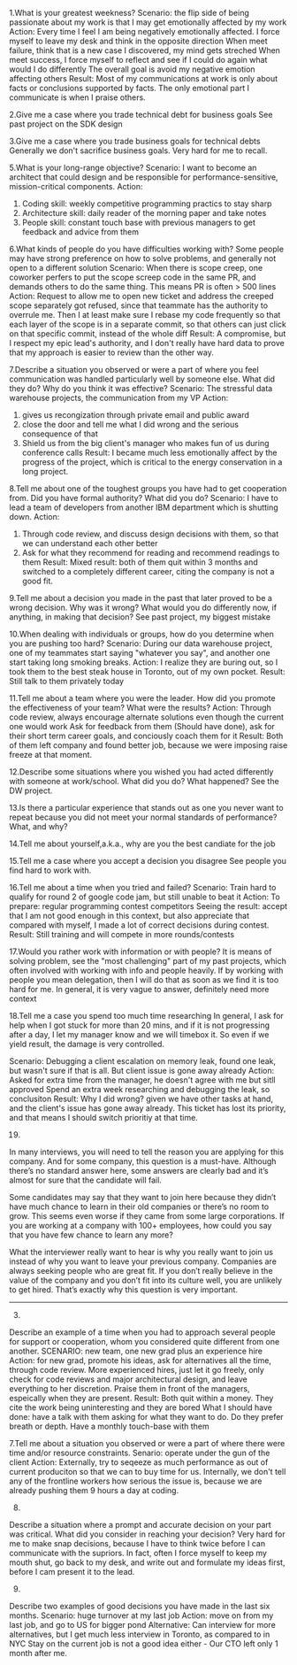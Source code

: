 1.What is your greatest weekness?
Scenario: the flip side of being passionate about my work is that I may get emotionally affected by my work
Action:
Every time I feel I am being negatively emotionally affected. I force myself to leave my desk and think in the opposite direction
When meet failure, think that is a new case I discovered, my mind gets streched
When meet success, I force myself to reflect and see if I could do again what would I do differently
The overall goal is avoid my negative emotion affecting others
Result:
Most of my communications at work is only about facts or conclusions supported by facts. The only emotional part I communicate is when I praise others.

2.Give me a case where you trade technical debt for business goals
See past project on the SDK design

3.Give me a case where you trade business goals for technical debts
Generally we don't sacrifice business goals. Very hard for me to recall.

5.What is your long-range objective?
Scenario:
I want to become an architect that could design and be responsible for performance-sensitive, mission-critical components.
Action:
1. Coding skill: weekly competitive programming practics to stay sharp
2. Architecture skill: daily reader of the morning paper and take notes
3. People skill: constant touch base with previous managers to get feedback and advice from them

6.What kinds of people do you have difficulties working with?
Some people may have strong preference on how to solve problems, and generally not open to a different solution 
Scenario:
When there is scope creep, one coworker perfers to put the scope screep code in the same PR, and demands others to do the same thing. This means PR is often > 500 lines
Action:
Request to allow me to open new ticket and address the creeped scope separately got refused, since that teammate has the authority to overrule me.
Then I at least make sure I rebase my code frequently so that each layer of the scope is in a separate commit, so that others can just click on that specific commit, instead of the whole diff 
Result:
A compromise, but I respect my epic lead's authority, and I don't really have hard data to prove that my approach is easier to review than the other way.

7.Describe a situation you observed or were a part of where you feel communication was handled particularly well by
someone else. What did they do? Why do you think it was effective?
Scenario:
The stressful data warehouse projects, the communication from my VP 
Action:
1. gives us recongization through private email and public award
2. close the door and tell me what I did wrong and the serious consequence of that
3. Shield us from the big client's manager who makes fun of us during conference calls
Result:
I became much less emotionally affect by the progress of the project, which is critical to the energy conservation in a long project.

8.Tell me about one of the toughest groups you have had to get cooperation from. Did you have formal authority?
What did you do?
Scenario:
I have to lead a team of developers from another IBM department which is shutting down.
Action:
1. Through code review, and discuss design decisions with them, so that we can understand each other better
2. Ask for what they recommend for reading and recommend readings to them
Result:
Mixed result: both of them quit within 3 months and switched to a completely different career, citing the company is not a good fit.

9.Tell me about a decision you made in the past that later proved to be a wrong decision. Why was it wrong? What
would you do differently now, if anything, in making that decision?
See past project, my biggest mistake

10.When dealing with individuals or groups, how do you determine when you are pushing too hard?
Scenario:
During our data warehouse project, one of my teammates start saying "whatever you say", and another one start taking long smoking breaks.
Action:
I realize they are buring out, so I took them to the best steak house in Toronto, out of my own pocket.
Result:
Still talk to them privately today

11.Tell me about a team where you were the leader. How did you promote the effectiveness of your team? What
were the results?
Action:
Through code review, always encourage alternate solutions even though the current one would work
Ask for feedback from them
(Should have done), ask for their short term career goals, and conciously coach them for it
Result:
Both of them left company and found better job, because we were imposing raise freeze at that moment.

12.Describe some situations where you wished you had acted differently with someone at work/school. What did you
do? What happened?
See the DW project.

13.Is there a particular experience that stands out as one you never want to repeat because you did not meet your
normal standards of performance? What, and why?

14.Tell me about yourself,a.k.a., why are you the best candiate for the job

15.Tell me a case where you accept a decision you disagree
See people you find hard to work with.

16.Tell me about a time when you tried and failed?
Scenario:
Train hard to qualify for round 2 of google code jam, but still unable to beat it
Action:
To prepare: regular programming contest competitors
Seeing the result: accept that I am not good enough in this context, but also appreciate that compared with myself, I made a lot of correct decisions during contest.
Result:
Still training and will compete in more rounds/contests 

17.Would you rather work with information or with people? 
It is means of solving problem, see the "most challenging" part of my past projects, which often involved with working with info and people heavily.
If by working with people you mean delegation, then I will do that as soon as we find it is too hard for me.
In general, it is very vague to answer, definitely need more context 

18.Tell me a case you spend too much time researching
In general, I ask for help when I got stuck for more than 20 mins, and if it is not progressing after a day, I let my manager know and we will timebox it. So even if we yield result, the damage is very controlled.
 
Scenario:
Debugging a client escalation on memory leak, found one leak, but wasn't sure if that is all. But client issue is gone away already
Action:
Asked for extra time from the manager, he doesn't agree with me but sitll approved
Spend an extra week researching and debugging the leak, so conclusiton
Result:
Why I did wrong? given we have other tasks at hand, and the client's issue has gone away already. This ticket has lost its priority, and that means I should switch prioritiy at that time.


19.
In many interviews, you will need to tell the reason you are applying for this company. And for some company, this question is a must-have. Although there’s no standard answer here, some answers are clearly bad and it’s almost for sure that the candidate will fail.

Some candidates may say that they want to join here because they didn’t have much chance to learn in their old companies or there’s no room to grow. This seems even worse if they came from some large corporations. If you are working at a company with 100+ employees, how could you say that you have few chance to learn any more?

What the interviewer really want to hear is why you really want to join us instead of why you want to leave your previous company. Companies are always seeking people who are great fit. If you don’t really believe in the value of the company and you don’t fit into its culture well, you are unlikely to get hired. That’s exactly why this question is very important.

-------
3.
Describe an example of a time when you had to approach several people for support or cooperation, whom you
considered quite different from one another. 
SCENARIO: new team, one new grad plus an experience hire
Action: for new grad, promote his ideas, ask for alternatives all the time, through code review. More experienced hires, just let it go
freely, only check for code reviews and major architectural design, and leave everything to her discretion.
Praise them in front of the managers, espeically when they are present.
Result: Both quit within a money. They cite the work being uninteresting and they are bored
What I should have done: 
have a talk with them asking for what they want to do. Do they prefer breath or depth. 
Have a monthly touch-base with them


7.Tell me about a situation you observed or were a part of where there were time and/or resource constraints.
Senario: operate under the gun of the client
Action: 
Externally, try to seqeeze as much performance as out of current produciton so that we can to buy time for us.
Internally, we don't tell any of the frontline workers how serious the issue is, because we are already pushing them 9 hours a day at
coding.

8.
Describe a situation where a prompt and accurate decision on your part was critical. What did you consider in
reaching your decision?
Very hard for me to make snap decisions, because I have to think twice before I can communicate with the supriors. In fact, often I force
myself to keep my mouth shut, go back to my desk, and write out and formulate my ideas first, before I cam present it to the lead.

9.
Describe two examples of good decisions you have made in the last six months. 
Scenario: 
huge turnover at my last job
Action: 
move on from my last job, and go to US for bigger pond
Alternative: 
Can interview for more alternatives, but I get much less interview in Toronto, as compared to in NYC
Stay on the current job is not a good idea either - Our CTO left only 1 month after me.
